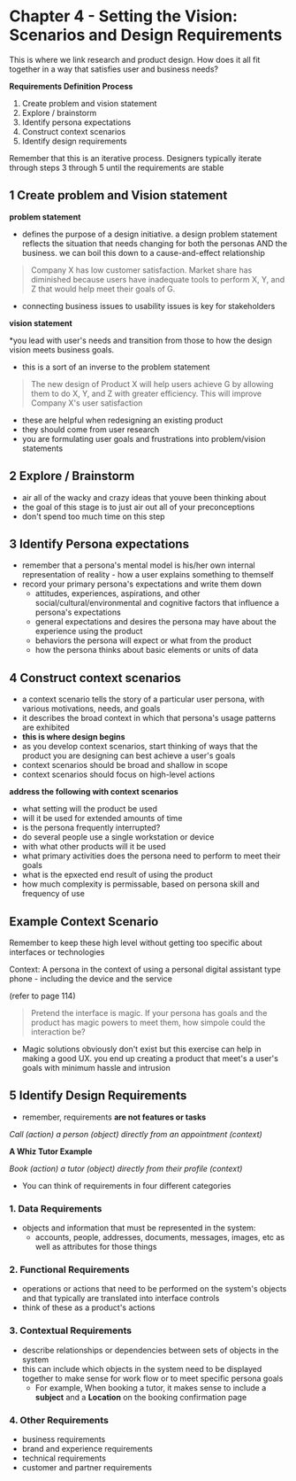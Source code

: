 # Chapter 4 - Setting the Vision: Scenarios and Design Requirements

This is where we link research and product design. How does it all fit together in a way that satisfies user and business needs?

__Requirements Definition Process__

1. Create problem and vision statement
2. Explore / brainstorm
3. Identify persona expectations
4. Construct context scenarios
5. Identify design requirements

Remember that this is an iterative process. Designers typically iterate through steps 3 through 5 until the requirements are stable

## 1 Create problem and Vision statement

__problem statement__

* defines the purpose of a design initiative. a design problem statement reflects the situation that needs changing for both the personas AND the business. we can boil this down to a cause-and-effect relationship

> Company X has low customer satisfaction. Market share has diminished because users have inadequate tools to perform X, Y, and Z that would help meet their goals of G.

* connecting business issues to usability issues is key for stakeholders

__vision statement__

*you lead with user's needs and transition from those to how the design vision meets business goals.
* this is a sort of an inverse to the problem statement

> The new design of Product X will help users achieve G by allowing them to do X, Y, and Z with greater efficiency. This will improve Company X's user satisfaction

* these are helpful when redesigning an existing product
* they should come from user research
* you are formulating user goals and frustrations into problem/vision statements

## 2 Explore / Brainstorm

* air all of the wacky and crazy ideas that youve been thinking about
* the goal of this stage is to just air out all of your preconceptions
* don't spend too much time on this step

## 3 Identify Persona expectations

* remember that a persona's mental model is his/her own internal representation of reality - how a user explains something to themself
* record your primary persona's expectations and write them down
  - attitudes, experiences, aspirations, and other social/cultural/environmental and cognitive factors that influence a persona's expectations
  - general expectations and desires the persona may have about the experience using the product
  - behaviors the persona will expect or what from the product
  - how the persona thinks about basic elements or units of data

## 4 Construct context scenarios

* a context scenario tells the story of a particular user persona, with various motivations, needs, and goals
* it describes the broad context in which that persona's usage patterns are exhibited
* __this is where design begins__
* as you develop context scenarios, start thinking of ways that the product you are designing can best achieve a user's goals
* context scenarios should be broad and shallow in scope
* context scenarios should focus on high-level actions

__address the following with context scenarios__

* what setting will the product be used
* will it be used for extended amounts of time
* is the persona frequently interrupted?
* do several people use a single workstation or device
* with what other products will it be used
* what primary activities does the persona need to perform to meet their goals
* what is the epxected end result of using the product
* how much complexity is permissable, based on persona skill and frequency of use

## Example Context Scenario

Remember to keep these high level without getting too specific about interfaces or technologies

Context: A persona in the context of using a personal digital assistant type phone - including the device and the service

(refer to page 114)

> Pretend the interface is magic. If your persona has goals and the product has magic powers to meet them, how simpole could the interaction be?

* Magic solutions obviously don't exist but this exercise can help in making a good UX. you end up creating a product that meet's a user's goals with minimum hassle and intrusion

## 5 Identify Design Requirements

* remember, requirements __are not features or tasks__

_Call (action) a person (object) directly from an appointment (context)_

__A Whiz Tutor Example__

_Book (action) a tutor (object) directly from their profile (context)_

* You can think of requirements in four different categories

### 1. Data Requirements

* objects and information that must be represented in the system:
  - accounts, people, addresses, documents, messages, images, etc as well as attributes for those things

### 2. Functional Requirements

* operations or actions that need to be performed on the system's objects and that typically are translated into interface controls
* think of these as a product's actions

### 3. Contextual Requirements

* describe relationships or dependencies between sets of objects in the system
* this can include which objects in the system need to be displayed together to make sense for work flow or to meet specific persona goals
  - For example, When booking a tutor, it makes sense to include a **subject** and a **Location** on the booking confirmation page

### 4. Other Requirements

* business requirements
* brand and experience requirements
* technical requirements
* customer and partner requirements
